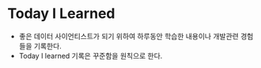 Today I Learned
===============
* 좋은 데이터 사이언티스트가 되기 위하여 하루동안 학습한 내용이나 개발관련 경험들을 기록한다.
* Today I learned 기록은 꾸준함을 원칙으로 한다.